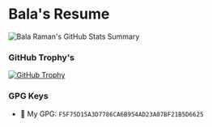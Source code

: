 # Bala's Resume

![Bala Raman's GitHub Stats Summary](https://github-readme-stats.vercel.app/api?username=srbala&show_icons=true&theme=radical)

### GitHub Trophy's

[![GitHub Trophy](https://github-profile-trophy.vercel.app/?username=srbala&theme=darkhub)](https://github.com/ryo-ma/github-profile-trophy)

<!--
- 👯 Member of AlmaLinux community, working on containers, cloud images, WSL, and LiveMedia. Looking into build automations
- ✨ Create BI/AI applications, Centralized email notifications and printing 
- 👯 Collaborated with IBM Team, RedHat Team and our own Middleware, Netowrking & Security team to implement hybrid cloud on the enterprise
- 🌱 Implemented hybrid cloud using OpenShift, Exploring OKD, Rancher, k8s and k3s etc for personal use ...
- ⚡ Integrated Maven Nexus3, Jenkins CI/CD, Github web-hooks integration for pipelines and automation
- ✨ Ported number of Microsoft TVFS Projects into GIT, Utilized TFS GIT 
- 🔭 Using with Ionic, React Native, Flutter, Framework7 with Cordova for mobile development.
-->

### GPG Keys

- 💬 My GPG: `F5F75D15A3D7786CA6B954AD23A07BF21B5D6625`
